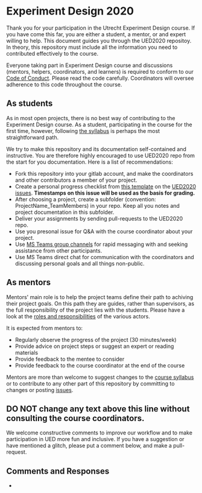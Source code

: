 # Experiment Design 2020

Thank you for your participation in the Utrecht Experiment Design course. If you have come this far, you are either a student, a mentor, or and expert willing to help. This document guides you through the UED2020 repositoy. In theory, this repository must include all the information you need to contributed effectively to the course. 

Everyone taking part in Experiment Design course and discussions (mentors, helpers, coordinators, and learners) is required to conform to our [Code of Conduct](CODE_OF_CONDUCT.md). Please read the code carefully. Coordinators will oversee adherence to this code throughout the course.


## As students 

As in most open projects, there is no best way of contributing to the Experiment Design course. As a student, participating in the course for the first time, however, following [the syllabus](Syllabus_2020.md) is perhaps the most straightforward path. 

We try to make this repository and its documentation self-contained and instructive. You are therefore highly encouraged to use UED2020 repo from the start for you documentation. Here is a list of recommendations:

+ Fork this repository into your gitlab account, and make the coordinators and other contributors a member of your project.
+ Create a personal progress checklist from [this template](./Coordination/_Templates/progress_checklist.md) on the [UED2020 issues](https://git.science.uu.nl/ued2020/experiment-design-2020/-/issues). **Timestamps on this issue will be used as the basis for grading.**
+ After choosing a project, create a subfolder (convention: ProjectName_TeamMembers) in your repo. Keep all you notes and project documentation in this subfolder. 
+ Deliver your assignments by sending pull-requests to the UED2020 repo.
+ Use you presonal issue for Q&A with the course coordinator about your project.
+ Use [MS Teams group channels](https://teams.microsoft.com/l/team/19%3a873e11d0442d4ccba0f542092004b1e0%40thread.skype/conversations?groupId=eea5ff66-ce0f-476e-8755-535cdaced1f7&tenantId=d72758a0-a446-4e0f-a0aa-4bf95a4a10e7) for rapid messaging with and seeking assistance from other participants.
+ Use MS Teams direct chat for communication with the coordinators and discussing personal goals and all things non-public.

## As mentors

Mentors' main role is to help the project teams define their path to achiving their project goals. On this path they are guides, rather than supervisors, as the full responsibility of the project lies with the students. Please have a look at the [roles and responsibilities](./Coordination/Roles_and_Responsibilities.md) of the various actors.

It is expected from mentors to:  
+ Regularly observe the progress of the project (30 minutes/week)
+ Provide advice on project steps or suggest an expert or reading materials
+ Provide feedback to the mentee to consider
+ Provide feedback to the course coordinator at the end of the course 

Mentors are more than welcome to suggest changes to the [course syllabus](Syllabus_2020.md) or to contribute to any other part of this repository by committing to changes or posting [issues](https://git.science.uu.nl/ued2020/experiment-design-2020/-/issues). 

**DO NOT change any text above this line without consulting the course coordinators.**
---
We welcome constructive comments to improve our workflow and to make participation in UED more fun and inclusive. If you have a suggestion or have mentioned a glitch, please put a comment below, and make a pull-request.

## Comments and Responses
+ 
